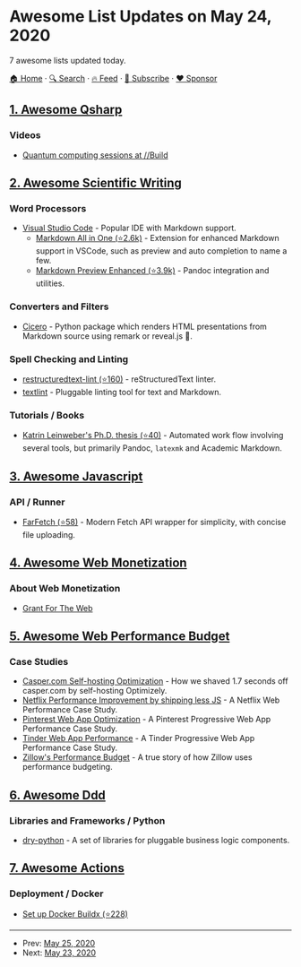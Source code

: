 # Awesome List Updates on May 24, 2020

7 awesome lists updated today.

[🏠 Home](/README.md) · [🔍 Search](https://www.trackawesomelist.com/search/) · [🔥 Feed](https://www.trackawesomelist.com/rss.xml) · [📮 Subscribe](https://trackawesomelist.us17.list-manage.com/subscribe?u=d2f0117aa829c83a63ec63c2f&id=36a103854c) · [❤️  Sponsor](https://github.com/sponsors/theowenyoung)



## [1. Awesome Qsharp](/content/ebraminio/awesome-qsharp/README.md)

### Videos

*   [Quantum computing sessions at //Build](https://mybuild.microsoft.com/sessions?q=quantum)

## [2. Awesome Scientific Writing](/content/writing-resources/awesome-scientific-writing/README.md)

### Word Processors

*   [Visual Studio Code](https://code.visualstudio.com/) - Popular IDE with Markdown support.
    *   [Markdown All in One (⭐2.6k)](https://github.com/yzhang-gh/vscode-markdown/#readme) - Extension for enhanced
        Markdown support in VSCode, such as preview and auto completion to name a few.
    *   [Markdown Preview Enhanced (⭐3.9k)](https://github.com/shd101wyy/markdown-preview-enhanced) - Pandoc
        integration and utilities.

### Converters and Filters

*   [Cicero](https://cicero.xyz/) - Python package which renders HTML presentations
    from Markdown source using remark or reveal.js :link:.

### Spell Checking and Linting

*   [restructuredtext-lint (⭐160)](https://github.com/twolfson/restructuredtext-lint) - reStructuredText linter.
*   [textlint](https://textlint.github.io/) - Pluggable linting tool for text
    and Markdown.

### Tutorials / Books

*   [Katrin Leinweber's Ph.D.
    thesis (⭐40)](https://github.com/katrinleinweber/PhD-thesis/#readme) - Automated
    work flow involving several tools, but primarily Pandoc, `latexmk` and
    Academic Markdown.

## [3. Awesome Javascript](/content/sorrycc/awesome-javascript/README.md)

### API / Runner

*   [FarFetch (⭐58)](https://github.com/WebsiteBeaver/far-fetch) - Modern Fetch API wrapper for simplicity, with concise file uploading.

## [4. Awesome Web Monetization](/content/thomasbnt/awesome-web-monetization/README.md)

### About Web Monetization

*   [Grant For The Web](https://www.grantfortheweb.org/)

## [5. Awesome Web Performance Budget](/content/pajaydev/awesome-web-performance-budget/README.md)

### Case Studies

*   [Casper.com Self-hosting Optimization](https://medium.com/caspertechteam/we-shaved-1-7-seconds-off-casper-com-by-self-hosting-optimizely-2704bcbff8ec) - How we shaved 1.7 seconds off casper.com by self-hosting Optimizely.
*   [Netflix Performance Improvement by shipping less JS](https://medium.com/dev-channel/a-netflix-web-performance-case-study-c0bcde26a9d9) - A Netflix Web Performance Case Study.
*   [Pinterest Web App Optimization](https://medium.com/dev-channel/a-pinterest-progressive-web-app-performance-case-study-3bd6ed2e6154/) - A Pinterest Progressive Web App Performance Case Study.
*   [Tinder Web App Performance](https://medium.com/@addyosmani/a-tinder-progressive-web-app-performance-case-study-78919d98ece0/) - A Tinder Progressive Web App Performance Case Study.
*   [Zillow's Performance Budget](https://www.zillow.com/engineering/bigger-faster-more-engaging-budget/) - A true story of how Zillow uses performance budgeting.

## [6. Awesome Ddd](/content/heynickc/awesome-ddd/README.md)

### Libraries and Frameworks / Python

*   [dry-python](https://github.com/dry-python) - A set of libraries for pluggable business logic components.

## [7. Awesome Actions](/content/sdras/awesome-actions/README.md)

### Deployment / Docker

*   [Set up Docker Buildx (⭐228)](https://github.com/crazy-max/ghaction-docker-buildx)

---

- Prev: [May 25, 2020](/content/2020/05/25/README.md)
- Next: [May 23, 2020](/content/2020/05/23/README.md)